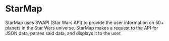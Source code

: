 # StarMap
StarMap uses SWAPI (Star Wars API) to provide the user information on 50+ planets in the Star Wars universe. StarMap makes a request to the API for JSON data, parses said data, and displays it to the user.
